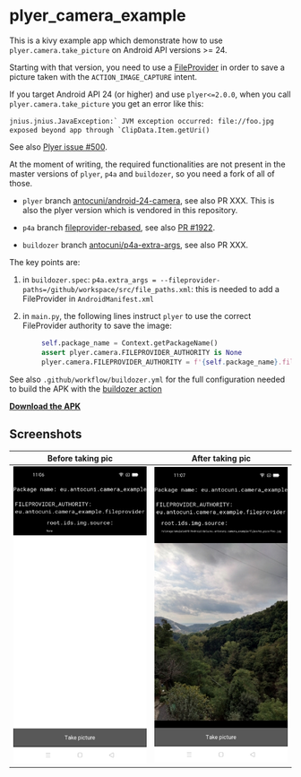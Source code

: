 # plyer_camera_example

This is a kivy example app which demonstrate how to use
``plyer.camera.take_picture`` on Android API versions >= 24.

Starting with that version, you need to use a [FileProvider](https://developer.android.com/reference/androidx/core/content/FileProvider) in order to save
a picture taken with the ``ACTION_IMAGE_CAPTURE`` intent.


If you target Android API 24 (or higher) and use `plyer<=2.0.0`, when you call
`plyer.camera.take_picture` you get an error like this:

```
jnius.jnius.JavaException:` JVM exception occurred: file://foo.jpg exposed beyond app through `ClipData.Item.getUri()
```

See also [Plyer issue #500](https://github.com/kivy/plyer/issues/500).

At the moment of writing, the required functionalities are not present in the
master versions of `plyer`, `p4a` and `buildozer`, so you need a
fork of all of those.

  - `plyer` branch [antocuni/android-24-camera](https://github.com/antocuni/plyer/tree/antocuni/android-24-camera), see also PR XXX. This is also the plyer version which is vendored in this repository.
  
  - `p4a` branch [fileprovider-rebased](https://github.com/antocuni/python-for-android/tree/fileprovider-rebased), see also [PR #1922](https://github.com/kivy/python-for-android/pull/1922]).
  
  - `buildozer` branch [antocuni/p4a-extra-args](https://github.com/antocuni/buildozer/tree/antocuni/p4a-extra-args), see also PR XXX.

The key points are:

  1. in `buildozer.spec`: `p4a.extra_args = --fileprovider-paths=/github/workspace/src/file_paths.xml`: this is needed to add a FileProvider in `AndroidManifest.xml`
  
  2. in `main.py`, the following lines instruct `plyer` to use the correct
     FileProvider authority to save the image:

```python
        self.package_name = Context.getPackageName()
        assert plyer.camera.FILEPROVIDER_AUTHORITY is None
        plyer.camera.FILEPROVIDER_AUTHORITY = f'{self.package_name}.fileprovider'
```

See also `.github/workflow/buildozer.yml` for the full configuration needed to build the APK with the [buildozer action](https://github.com/ArtemSBulgakov/buildozer-action)

**[Download the APK](https://github.com/antocuni/plyer_camera_example/releases/download/0.1/camera_example-0.1-armeabi-v7a-debug.apk)**

## Screenshots

Before taking pic           |  After taking pic
:--------------------------:|:--------------------------:
![](screenshot-before.jpg)  | ![](screenshot-after.jpg)

